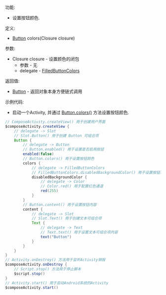 功能:

+ 设置按钮颜色.

定义:

+ [Button](/API/UI/Compose/Widget/Button/README.md) colors(Closure closure)

参数:

+ Closure closure - 设置颜色的闭包
    + 参数 - 无
    + delegate - [FilledButtonColors](/API/UI/Compose/Theme/Color/FilledButtonColors/README.md)

返回值:

+ [Button](/API/UI/Compose/Widget/Button/README.md) - 返回对象本身方便链式调用

示例代码:

+ 启动一个Activity, 并通过 [Button.colors()](/API/UI/Compose/Widget/Button/README.md?id=colors) 方法设置按钮颜色.

```groovy
// ComposeActivity.createView() 用于创建用户界面
$composeActivity.createView {
    // delegate -> Slot
    // Slot.Button() 用于创建 Button 可组合项
    Button {
        // delegate -> Button
        // Button.enabled() 用于设置是否启用按钮
        enabled(false)
        // Button.colors() 用于设置按钮颜色
        colors {
            // delegate -> FilledButtonColors
            // FilledButtonColors.disabledBackgroundColor() 用于设置按钮未启用时的背景颜色
            disabledBackgroundColor {
                // delegate -> Color
                // Color.red() 用于配置红色通道
                red(255)
            }
        }
        // Button.content() 用于设置按钮内容
        content {
            // delegate -> Slot
            // Slot.Text() 用于创建文本可组合项
            Text {
                // delegate -> Text
                // Text.text() 用于设置文本可组合项内容
                text("Button")
            }
        }
    }
}
// Activity.onDestroy() 方法用于监听Activity销毁
$composeActivity.onDestroy {
    // Script.stop() 方法用于停止脚本
    $script.stop()
}
// Activity.start() 用于启动Android系统的Activity
$composeActivity.start()
```